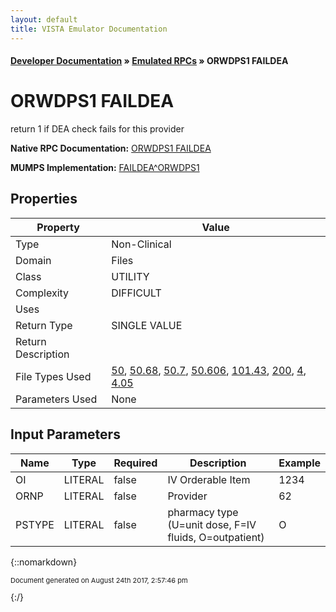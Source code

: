 ```yaml
---
layout: default
title: VISTA Emulator Documentation
---
```


#### [Developer Documentation](../index) &#187; [Emulated RPCs](TableOfContents) &#187; ORWDPS1 FAILDEA<br/>
# ORWDPS1 FAILDEA

return 1 if DEA check fails for this provider

**Native RPC Documentation:** [ORWDPS1 FAILDEA](../VISTARPC/ORWDPS1_FAILDEA)

**MUMPS Implementation:** [FAILDEA^ORWDPS1](http://code.osehra.org/dox/Routine_ORWDPS1_source.html)

## Properties

Property | Value
--- | ---
Type | Non-Clinical
Domain | Files
Class | UTILITY
Complexity | DIFFICULT
Uses | 
Return Type | SINGLE VALUE
Return Description | 
File Types Used | [50](../VDM/Drug-50), [50.68](../VDM/VA_Product-50_68), [50.7](../VDM/Pharmacy_Orderable_Item-50_7), [50.606](../VDM/Dosage_Form-50_606), [101.43](../VDM/Orderable_Items-101_43), [200](../VDM/New_Person-200), [4](../VDM/Institution-4), [4.05](../VDM/Institution_Association_Types-4_05)
Parameters Used | None


## Input Parameters

Name | Type | Required | Description | Example
--- | --- | --- | --- | ---
OI | LITERAL | false | IV Orderable Item | 1234
ORNP | LITERAL | false | Provider | 62
PSTYPE | LITERAL | false | pharmacy type (U=unit dose, F=IV fluids, O=outpatient) | O

{::nomarkdown} <br/><p style="font-size: 11px">Document generated on August 24th 2017, 2:57:46 pm</p>{:/}